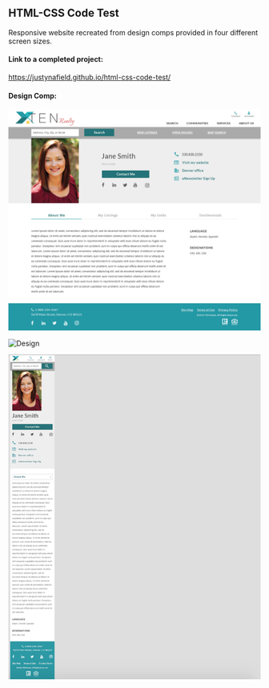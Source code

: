 ## HTML-CSS Code Test

Responsive website recreated from design comps provided in four different screen sizes.

#### Link to a completed project:
https://justynafield.github.io/html-css-code-test/

#### Design Comp:
![Design](Assets/Designs/large.jpg)

![Design](Assets/Designs/medium)

![Design](Assets/Designs/small.png)
